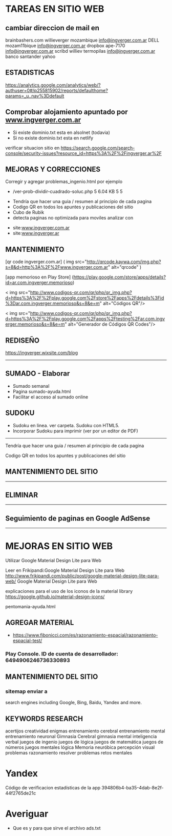 # TAREAS EN SITIO WEB

## cambiar direccion de mail en
brainbashers.com	willieverger	mozambique	info@ingverger.com.ar
DELL		mozam11bique	info@ingverger.com.ar
dropbox		ape-7170	info@ingverger.com.ar
scribd	williev	termopilas	info@ingverger.com.ar
banco santander
yahoo


## ESTADISTICAS 
https://analytics.google.com/analytics/web/?authuser=0#/p255815902/reports/defaulthome?params=_u..nav%3Ddefault

## Comprobar alojamiento apuntado por www.ingverger.com.ar
- Si existe dominio.txt esta en alsolnet (todavia)
- Si no existe dominio.txt esta en netlify


verificar situacion sitio en 
https://search.google.com/search-console/security-issues?resource_id=https%3A%2F%2Fingverger.ar%2F

## MEJORAS Y CORRECCIONES
Corregir y agregar problemas_ingenio.html
por ejemplo 
- /ver-prob-dividir-cuadrado-soluc.php	5	6.04 KB	5	5	

* Tendría que hacer una guia / resumen al principio de cada pagina
* Codigo QR en todos los apuntes y publicaciones del sitio
* Cubo de Rubik
* detecta paginas no optimizada para moviles
analizar con  
 - site:www.ingverger.com.ar
 - site:www.ingverger.ar

## MANTENIMIENTO
[qr code ingverger.com.ar] ( img src="http://qrcode.kaywa.com/img.php?s=8&d=http%3A%2F%2Fwww.ingverger.com.ar" alt="qrcode" )

[app memorioso en Play Store] (https://play.google.com/store/apps/details?id=ar.com.ingverger.memorioso)

< img src="http://www.codigos-qr.com/qr/php/qr_img.php?d=https%3A%2F%2Fplay.google.com%2Fstore%2Fapps%2Fdetails%3Fid%3Dar.com.ingverger.memorioso&s=8&e=m" alt="Códigos QR"/>

< img src="http://www.codigos-qr.com/qr/php/qr_img.php?d=https%3A%2F%2Fplay.google.com%2Fapps%2Ftesting%2Far.com.ingverger.memorioso&s=8&e=m" alt="Generador de Códigos QR Codes"/>

## REDISEÑO

https://ingverger.wixsite.com/blog

***

## SUMADO - Elaborar
* Sumado semanal
* Pagina sumado-ayuda.html
* Facilitar el acceso al sumado online

## SUDOKU
* Sudoku en linea. ver carpeta. Sudoku con HTML5.
* Incorporar Sudoku para imprimir (ver por un editor de PDF)

---
Tendría que hacer una guia / resumen al principio de cada pagina

Codigo QR en todos los apuntes y publicaciones del sitio

## MANTENIMIENTO DEL SITIO

***

## ELIMINAR

---
## Seguimiento de paginas en Google AdSense
---

# MEJORAS EN SITIO WEB

Utilizar Google Material Design Lite para Web

Leer en Frikipandi:Google Material Design Lite para Web
http://www.frikipandi.com/public/post/google-material-design-lite-para-web/
Google Material Design Lite para Web

explicaciones para el uso de los iconos de la material library
https://google.github.io/material-design-icons/

pentomania-ayuda.html

## AGREGAR MATERIAL

* https://www.fibonicci.com/es/razonamiento-espacial/razonamiento-espacial-test/

### Play Console. ID de cuenta de desarrollador: 6494906246736330893


## MANTENIMIENTO DEL SITIO

### sitemap enviar a
search engines including Google, Bing, Baidu, Yandex and more.


## KEYWORDS RESEARCH

acertijos
creatividad
enigmas
entrenamiento cerebral
entrenamiento mental
entrenamiento neuronal
Gimnasia Cerebral
gimnasia mental
inteligencia verbal
juegos de ingenio
juegos de lógica
juegos de matemática
juegos de números
juegos mentales
lógica
Memoria
neuróbica
percepción visual
problemas
razonamiento
resolver problemas
retos mentales


# Yandex
Código de verificacion estadísticas de la app
 394806b4-ba35-4dab-8e2f-44f2765de21c

# Averiguar
- Que es y para que sirve el archivo ads.txt
